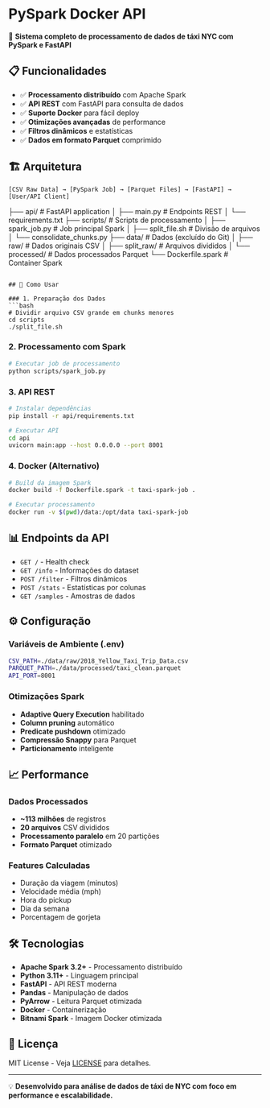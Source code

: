 # PySpark Docker API

🚀 **Sistema completo de processamento de dados de táxi NYC com PySpark e FastAPI**

## 📋 Funcionalidades

- ✅ **Processamento distribuído** com Apache Spark
- ✅ **API REST** com FastAPI para consulta de dados
- ✅ **Suporte Docker** para fácil deploy
- ✅ **Otimizações avançadas** de performance
- ✅ **Filtros dinâmicos** e estatísticas
- ✅ **Dados em formato Parquet** comprimido

## 🏗️ Arquitetura
```text
[CSV Raw Data] → [PySpark Job] → [Parquet Files] → [FastAPI] → [User/API Client]

```
├── api/                 # FastAPI application
│   ├── main.py         # Endpoints REST
│   └── requirements.txt
├── scripts/            # Scripts de processamento
│   ├── spark_job.py    # Job principal Spark
│   ├── split_file.sh   # Divisão de arquivos
│   └── consolidate_chunks.py
├── data/               # Dados (excluído do Git)
│   ├── raw/           # Dados originais CSV
│   ├── split_raw/     # Arquivos divididos
│   └── processed/     # Dados processados Parquet
└── Dockerfile.spark    # Container Spark
```

## 🚀 Como Usar

### 1. Preparação dos Dados
```bash
# Dividir arquivo CSV grande em chunks menores
cd scripts
./split_file.sh
```

### 2. Processamento com Spark
```bash
# Executar job de processamento
python scripts/spark_job.py
```

### 3. API REST
```bash
# Instalar dependências
pip install -r api/requirements.txt

# Executar API
cd api
uvicorn main:app --host 0.0.0.0 --port 8001
```

### 4. Docker (Alternativo)
```bash
# Build da imagem Spark
docker build -f Dockerfile.spark -t taxi-spark-job .

# Executar processamento
docker run -v $(pwd)/data:/opt/data taxi-spark-job
```

## 📊 Endpoints da API

- `GET /` - Health check
- `GET /info` - Informações do dataset
- `POST /filter` - Filtros dinâmicos
- `POST /stats` - Estatísticas por colunas
- `GET /samples` - Amostras de dados

## ⚙️ Configuração

### Variáveis de Ambiente (.env)
```bash
CSV_PATH=./data/raw/2018_Yellow_Taxi_Trip_Data.csv
PARQUET_PATH=./data/processed/taxi_clean.parquet
API_PORT=8001
```

### Otimizações Spark
- **Adaptive Query Execution** habilitado
- **Column pruning** automático
- **Predicate pushdown** otimizado
- **Compressão Snappy** para Parquet
- **Particionamento** inteligente

## 📈 Performance

### Dados Processados
- **~113 milhões** de registros
- **20 arquivos** CSV divididos
- **Processamento paralelo** em 20 partições
- **Formato Parquet** otimizado

### Features Calculadas
- Duração da viagem (minutos)
- Velocidade média (mph)
- Hora do pickup
- Dia da semana
- Porcentagem de gorjeta

## 🛠️ Tecnologias

- **Apache Spark 3.2+** - Processamento distribuído
- **Python 3.11+** - Linguagem principal
- **FastAPI** - API REST moderna
- **Pandas** - Manipulação de dados
- **PyArrow** - Leitura Parquet otimizada
- **Docker** - Containerização
- **Bitnami Spark** - Imagem Docker otimizada

## 📝 Licença

MIT License - Veja [LICENSE](LICENSE) para detalhes.

---

💡 **Desenvolvido para análise de dados de táxi de NYC com foco em performance e escalabilidade.**